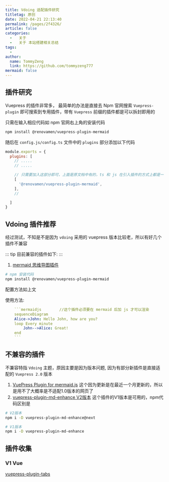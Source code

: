 ```yaml
---
title: Vdoing 适配插件研究
titletag: 原创
date: 2022-04-21 22:13:40
permalink: /pages/2f4326/
article: false
categories:
  -   关于
  -   关于 本站搭建相关总结
tags:
  -
author:
  name: TommyZeng
  link: https://github.com/tommyzeng777
mermaid: false
---
```


## 插件研究
Vuepress 的插件非常多， 最简单的办法是直接去 Npm 官网搜索 `Vuepress-plugin` 即可搜索到专用插件，带有 `Vuepress` 前缀的插件都是可以拆封即用的

只需在输入相应代码如 npm 官网右上角的安装代码

```bash
npm install @renovamen/vuepress-plugin-mermaid
```
随后在 `config.js/config.ts` 文件中的 `plugins` 部分添加以下代码

```javascript
module.exports = {
  plugins: [
    // .....
    // .....

    // 只需要加入这部分即可，上面是原文档中有的，ts 和 js 在引入插件的方式上都是一样的
    [
      '@renovamen/vuepress-plugin-mermaid',
    ],
    //

  ]
}
```

## Vdoing 插件推荐

经过测试，不知是不是因为 `vdoing` 采用的 vuepress 版本比较老，所以有好几个插件不兼容

::: tip 目前兼容的插件如下:
:::

1.  [mermaid 思维导图插件](https://www.npmjs.com/package/@renovamen/vuepress-plugin-mermaid)
```bash
# npm 安装代码
npm install @renovamen/vuepress-plugin-mermaid
```
配置方法如上文

使用方法:

```yaml
    ```mermaidjs        //这个插件必须要在 mermaid 后加 js 才可以渲染
    sequenceDiagram
    Alice->John: Hello John, how are you?
    loop Every minute
        John-->Alice: Great!
    end
    ```
```

## 不兼容的插件

不兼容特指 `Vdoing` 主题，原因主要是因为版本问题, 因为有部分新插件是直接适配的 `Vuepress 2.0` 版本

1.  [VuePress Plugin for mermaid.js](https://www.npmjs.com/package/vuepress-plugin-mermaidjs)
这个因为更新是在最近一个月更新的，所以是用不了大概率是不适配1.0版本的网页了
2.  [vuepress-plugin-md-enhance V2版本](https://www.npmjs.com/package/vuepress-plugin-md-enhance)
这个插件的V1版本是可用的，npm代码区别是

```bash 
# V2版本
npm i -D vuepress-plugin-md-enhance@next
```

```bash
# V1版本
npm i -D vuepress-plugin-md-enhance
```

## 插件收集

### V1 Vue
[vuepress-plugin-tabs](https://www.npmjs.com/package/vuepress-plugin-tabs)

